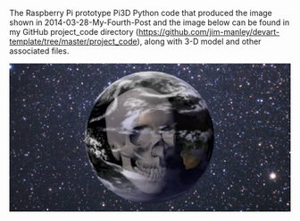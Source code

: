 The Raspberry Pi prototype Pi3D Python code that produced the image shown in 2014-03-28-My-Fourth-Post and the image below can be found in my GitHub project_code directory (https://github.com/jim-manley/devart-template/tree/master/project_code), along with 3-D model and other associated files.




![Prototype Snapshot](../project_images/Earth_Skull.jpg?raw=true "Prototype Snapshot")
